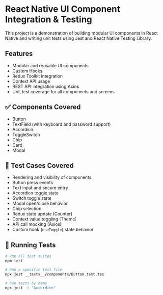 # React Native UI Component Integration & Testing

This project is a demonstration of building modular UI components in React Native and writing unit tests using Jest and React Native Testing Library.

## Features

- Modular and reusable UI components
- Custom Hooks
- Redux Toolkit integration
- Context API usage
- REST API integration using Axios
- Unit test coverage for all components and screens

## ✅ Components Covered

- Button
- TextField (with keyboard and password support)
- Accordion
- ToggleSwitch
- Chip
- Card
- Modal

## 🧪 Test Cases Covered

- Rendering and visibility of components
- Button press events
- Text input and secure entry
- Accordion toggle state
- Switch toggle state
- Modal open/close behavior
- Chip selection
- Redux state update (Counter)
- Context value toggling (Theme)
- API call mocking (Axios)
- Custom hook (`useToggle`) state behavior

## 🚀 Running Tests

```bash
# Run all test suites
npm test

# Run a specific test file
npx jest __tests__/components/Button.test.tsx

# Run tests by name
npx jest -t "Accordion"
```
